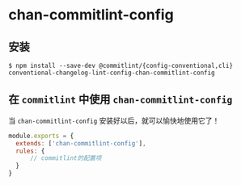 # chan-commitlint-config

## 安装

```
$ npm install --save-dev @commitlint/{config-conventional,cli} conventional-changelog-lint-config-chan-commitlint-config
```

## 在 `commitlint` 中使用 `chan-commitlint-config`

当 `chan-commitlint-config` 安装好以后，就可以愉快地使用它了！

```commitlint.config.js
module.exports = {
  extends: ['chan-commitlint-config'],
  rules: {
      // commitlint的配置项
  }
}
```
